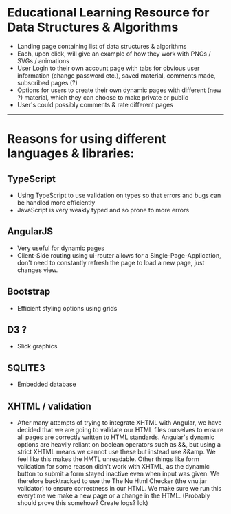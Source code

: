 # Educational Learning Resource for Data Structures & Algorithms

- Landing page containing list of data structures & algorithms
- Each, upon click, will give an example of how they work with PNGs / SVGs / animations
- User Login to their own account page with tabs for obvious user information (change password etc.), saved material, comments made, subscribed pages (?)
- Options for users to create their own dynamic pages with different (new ?) material, which they can choose to make private or public
- User's could possibly comments & rate different pages

---

# Reasons for using different languages & libraries:

## TypeScript

- Using TypeScript to use validation on types so that errors and bugs can be handled more efficiently
- JavaScript is very weakly typed and so prone to more errors

## AngularJS

- Very useful for dynamic pages
- Client-Side routing using ui-router allows for a Single-Page-Application, don't need to constantly refresh the page to load a new page, just changes view.

## Bootstrap

- Efficient styling options using grids

## D3 ?

- Slick graphics

## SQLITE3

- Embedded database

## XHTML / validation

- After many attempts of trying to integrate XHTML with Angular, we have decided that we are going to validate our HTML files ourselves to ensure all pages are correctly written to HTML standards. Angular's dynamic options are heavily reliant on boolean operators such as &&, but using a strict XHTML means we cannot use these but instead use &amp;&amp. We feel like this makes the HMTL unreadable. Other things like form validation for some reason didn't work with XHTML, as the dynamic button to submit a form stayed inactive even when input was given. We therefore backtracked to use the The Nu Html Checker (the vnu.jar validator) to ensure correctness in our HTML. We make sure we run this everytime we make a new page or a change in the HTML. (Probably should prove this somehow? Create logs? Idk)
